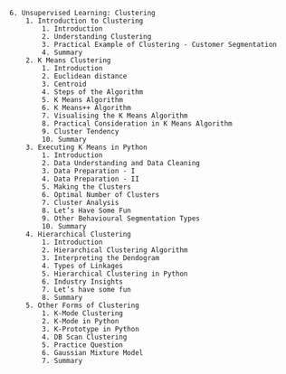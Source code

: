     6. Unsupervised Learning: Clustering
        1. Introduction to Clustering
            1. Introduction
            2. Understanding Clustering
            3. Practical Example of Clustering - Customer Segmentation
            4. Summary
        2. K Means Clustering
            1. Introduction
            2. Euclidean distance
            3. Centroid
            4. Steps of the Algorithm
            5. K Means Algorithm
            6. K Means++ Algorithm
            7. Visualising the K Means Algorithm
            8. Practical Consideration in K Means Algorithm
            9. Cluster Tendency
            10. Summary
        3. Executing K Means in Python
            1. Introduction
            2. Data Understanding and Data Cleaning
            3. Data Preparation - I
            4. Data Preparation - II
            5. Making the Clusters
            6. Optimal Number of Clusters
            7. Cluster Analysis
            8. Let’s Have Some Fun
            9. Other Behavioural Segmentation Types
            10. Summary
        4. Hierarchical Clustering
            1. Introduction
            2. Hierarchical Clustering Algorithm
            3. Interpreting the Dendogram
            4. Types of Linkages
            5. Hierarchical Clustering in Python
            6. Industry Insights
            7. Let’s have some fun
            8. Summary
        5. Other Forms of Clustering
            1. K-Mode Clustering
            2. K-Mode in Python
            3. K-Prototype in Python
            4. DB Scan Clustering
            5. Practice Question
            6. Gaussian Mixture Model
            7. Summary
